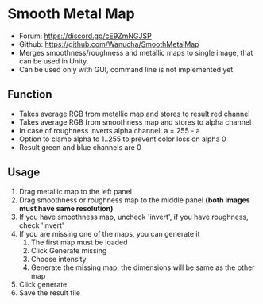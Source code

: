 # Smooth Metal Map
* Forum: https://discord.gg/cE9ZmNGJSP
* Github: https://github.com/Wanucha/SmoothMetalMap
* Merges smoothness/roughness and metallic maps to single image, that can be used in Unity.
* Can be used only with GUI, command line is not implemented yet
## Function
* Takes average RGB from metallic map and stores to result red channel
* Takes average RGB from smoothness map and stores to alpha channel
* In case of roughness inverts alpha channel: a = 255 - a
* Option to clamp alpha to 1..255 to prevent color loss on alpha 0
* Result green and blue channels are 0
## Usage
1. Drag metallic map to the left panel
2. Drag smoothness or roughness map to the middle panel **(both images must have same resolution)**
3. If you have smoothness map, uncheck 'invert', if you have roughness, check 'invert'
4. If you are missing one of the maps, you can generate it
   1. The first map must be loaded
   2. Click Generate missing
   3. Choose intensity
   4. Generate the missing map, the dimensions will be same as the other map
5. Click generate
6. Save the result file
